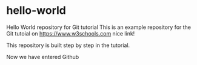 # hello-world
Hello World repository for Git tutorial
This is an example repository for the Git tutoial on https://www.w3schools.com
nice link!

This repository is built step by step in the tutorial.

Now we have entered Github
